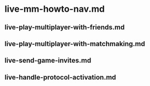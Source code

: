 # live-mm-howto-nav.md

## live-play-multiplayer-with-friends.md

## live-play-multiplayer-with-matchmaking.md

## live-send-game-invites.md

## live-handle-protocol-activation.md
